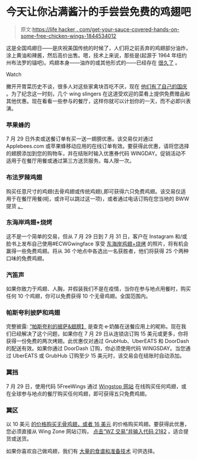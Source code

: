 # 今天让你沾满酱汁的手尝尝免费的鸡翅吧

> 原文:[https://life hacker . com/get-your-sauce-covered-hands-on-some-free-chicken-wings-1844534012](https://lifehacker.com/get-your-sauce-covered-hands-on-some-free-chicken-wings-1844534012)

这是全国鸡翅日——是庆祝美国传统的时候了，人们将之前丢弃的鸡翅部分油炸，涂上黄油和辣酱，然后高价出售。嗯，技术上来说，那些是(起源于 1964 年纽约州布法罗的锚吧)。鸡翅本身——油炸的或其他形式的——已经存在 [很久了](https://www.nationalchickencouncil.org/chicken-wing-history/#:~:text=Deep%2Dfried%20chicken%20wings%20have,her%20son%20and%20his%20friends.) 。

Watch

撇开开胃菜历史不谈，很多人对这些家禽块百吃不厌，现在 [他们有了自己的国庆](http://www.nationalchickenwingday.com/) 。为了纪念这一时刻，几个 wing slingers 在这道受欢迎的菜肴上提供免费赠品和其他优惠。现在看看一些参与的餐厅，这样你就可以计划你的一天，而不必即兴表演。

### 苹果蜂的

7 月 29 日外卖或送餐订单有买一送一翅膀优惠。该交易仅对通过 Applebees.com 或苹果蜂移动应用的在线订单有效。要获得此优惠，请将您选择的翅膀添加到您的购物车，并在结账时输入优惠券代码 WINGDAY。促销活动不适用于在餐厅用餐或通过第三方送货服务。每人限一次。

### **布法罗辣鸡翅**

购买任意尺寸的鸡翅(去骨鸡翅或传统鸡翅),即可获得六只免费鸡翅。该交易仅适用于在餐厅用餐(呃，或许可以跳过这一项)，或者通过电话订购在您当地的 BWW 提货 [。](https://www.buffalowildwings.com/)

### **东海岸鸡翅+烧烤**

这不是一个简单的交易，但从 7 月 29 日到 7 月 31 日，客户在 Instagram 和/或脸书上发布自己使用#ECWGwingface 享受 [东海岸鸡翅+烧烤](https://eastcoastwings.com/) 的照片，将有机会赢得一些免费鸡翅。将从 36 个地点中各选出一名获胜者，他们将获得 25 个两种口味的免费鸡翅。

### **汽笛声**

如果你致力于鸡翅、人胸，并假装我们不是在疫情，当你在参与地点用餐时，购买任何 10 个鸡翅，你可以免费获得 10 个无骨鸡翅。全国范围内。

### 帕斯夸利披萨和鸡翅

完整披露: [“帕斯夸利的披萨&翅膀】](https://www.prnewswire.com/news-releases/pasquallys-pizza--wings-celebrates-national-chicken-wing-day-with-free-wings-301101069.html) 是查克·e·奶酪在送餐应用上的昵称。现在我们已经解决了这个问题，如果你在 7 月 29 日从连锁店订购 15 美元或更多，你将获得一份免费的两次烤翅。此优惠仅对通过 GrubHub、UberEATS 和 DoorDash 的配送有效。如果你通过 DoorDash 订购，你必须使用代码 WINGSDAY。当您通过 UberEATS 或 GrubHub 订购至少 15 美元时，该交易会在结账时自动添加。

### **翼挡**

7 月 29 日，使用代码 5FreeWings 通过 [Wingstop 网站](https://www.wingstop.com/) 在线购买任何鸡翅，或在全球参与地点的餐厅购买任何鸡翅，即可获得五只免费鸡翅。

### 翼区

以 10 美元 [的价格购买无骨鸡翅，或者 16 美元](https://www.restaurantbusinessonline.com/marketing/new-promotions-take-flight-national-chicken-wing-day#page=3) 的价格购买鸡翅。要获得此优惠，您必须直接从 Wing Zone 网站订购， [点击“WZ 交易”并输入代码 2182](https://www.instagram.com/p/CDK3zoln1Iy/?utm_source=ig_web_copy_link) 。适合提货或送货。

如果你喜欢自己做鸡翅，我们有 [大量的食谱和准备技术](https://lifehacker.com/tag/chicken-wings) 可供选择。